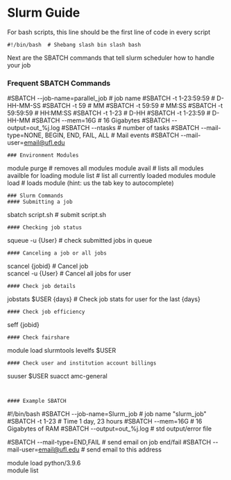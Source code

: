 # Slurm Guide

For bash scripts, this line should be the first line of code in every script 
```
#!/bin/bash  # Shebang slash bin slash bash
```

Next are the SBATCH commands that tell slurm scheduler how to handle your job

### Frequent SBATCH Commands
#SBATCH --job-name=parallel_job # job name
#SBATCH -t 1-23:59:59   # D-HH-MM-SS
#SBATCH -t 59           # MM
#SBATCH -t 59:59        # MM:SS
#SBATCH -t 59:59:59     # HH:MM:SS
#SBATCH -t 1-23         # D-HH
#SBATCH -t 1-23:59      # D-HH-MM
#SBATCH --mem=16G       # 16 Gigabytes
#SBATCH --output=out_%j.log
#SBATCH --ntasks     # number of tasks
#SBATCH --mail-type=NONE, BEGIN, END, FAIL, ALL   # Mail events 
#SBATCH --mail-user=email@ufl.edu
```
### Environment Modules
```
module purge # removes all modules
module avail # lists all modules availble for loading
module list # list all currently loaded modules
module load # loads module (hint: us the tab key to autocomplete)
```
### Slurm Commands
#### Submitting a job
```
sbatch script.sh  # submit script.sh
```
#### Checking job status
```
squeue -u {User}  # check submitted jobs in queue 
```
#### Canceling a job or all jobs
```
scancel {jobid}  # Cancel job  
scancel -u {User}  # Cancel all jobs for user
```
#### Check job details
```
jobstats $USER {days} # Check job stats for user for the last {days}
```
#### Check job efficiency
```
seff {jobid}
```
#### Check fairshare
```
module load slurmtools
levelfs $USER
```
#### Check user and institution account billings
```
suuser $USER
suacct amc-general
```


#### Example SBATCH
```
#!/bin/bash
#SBATCH --job-name=Slurm_job    # job name "slurm_job"
#SBATCH -t 1-23         # Time 1 day, 23 hours
#SBATCH --mem=16G       # 16 Gigabytes of RAM
#SBATCH --output=out_%j.log          # std output/error file

#SBATCH --mail-type=END,FAIL       # send email on job end/fail
#SBATCH --mail-user=email@ufl.edu  # send email to this address

module load python/3.9.6         
module list
```
